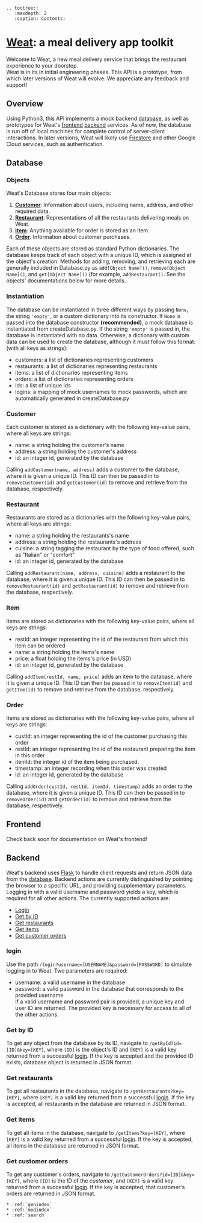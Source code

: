 <!--
.. weat documentation master file, created by
   sphinx-quickstart on Mon Dec  7 19:13:05 2020.
   You can adapt this file completely to your liking, but it should at least
   contain the root `toctree` directive.
-->

```eval_rst
.. toctree::
   :maxdepth: 2
   :caption: Contents:
```

# [Weat](https://weatinc.com/): a meal delivery app toolkit
Welcome to Weat, a new meal delivery service that brings the restaurant experience to your doorstep.  
Weat is in its in initial engineering phases. This API is a prototype, from which later versions of Weat will evolve. We appreciate any feedback and support!  
   
## Overview
Using Python3, this API implements a mock backend [database](#Database), as well as prototypes for Weat's [frontend](#Frontend) [backend](#Backend) services. As of now, the database is run off of local machines for complete control of server-client interactions. In later versions, Weat will likely use [Firestore](https://cloud.google.com/firestore/) and other Google Cloud services, such as authentication.

## Database
### Objects
Weat's Database stores four main objects:  
1. **[Customer](#Customer)**: Information about users, including name, address, and other required data.
2. **[Restaurant](#Restaurant)**: Representations of all the restaurants delivering meals on Weat.
3. **[Item](#Item)**: Anything available for order is stored as an item.
4. **[Order](#Order)**: Information about customer purchases.  

Each of these objects are stored as standard Python dictionaries. The database keeps track of each object with a unique ID, which is assigned at the object's creation. Methods for adding, removing, and retrieving each are generally included in Database.py as `add[Object Name]()`, `remove[Object Name]()`, and `get[Object Name]()` (for example, `addRestaurant()`. See the objects' documentations below for more details.  

### Instantiation
The database can be instantiated in three different ways by passing `None`, the string `'empty'`, or a custom dictionary into its constructor. If `None` is passed into the database constructor **(recommended)**, a mock database is instantiated from createDatabase.py. If the string `'empty'` is passed in, the database is instantiated with no data. Otherwise, a dictionary with custom data can be used to create the database, although it must follow this format: (with all keys as strings):
- customers: a list of dictionaries representing customers
- restaurants: a list of dictionaries representing restaurants
- items: a list of dictionaries representing items
- orders: a list of dictionaries representing orders
- ids: a list of unique ids
- logins: a mapping of mock usernames to mock passwords, which are automatically generated in createDatabase.py


### Customer
Each customer is stored as a dictionary with the following key-value pairs, where all keys are strings:
- name: a string holding the customer's name
- address: a string holding the customer's address
- id: an integer id, generated by the database  

Calling `addCustomer(name, address)` adds a customer to the database, where it is given a unique ID. This ID can then be passed in to `removeCustomer(id)` and `getCustomer(id)` to remove and retrieve from the database, respectively.

### Restaurant
Restaurants are stored as a dictionaries with the following key-value pairs, where all keys are strings:
- name: a string holding the restaurants's name
- address: a string holding the restaurants's address
- cuisine: a string tagging the restaurant by the type of food offered, such as "Italian" or "comfort"
- id: an integer id, generated by the database  

Calling `addRestaurant(name, address, cuisine)` adds a restaurant to the database, where it is given a unique ID. This ID can then be passed in to `removeRestaurant(id)` and `getRestaurant(id)` to remove and retrieve from the database, respectively.

### Item
Items are stored as dictionaries with the following key-value pairs, where all keys are strings:
- restId: an integer representing the id of the restaurant from which this item can be ordered
- name: a string holding the items's name
- price: a float holding the items's price (in USD)
- id: an integer id, generated by the database  

Calling `addItem(restId, name, price)` adds an item to the database, where it is given a unique ID. This ID can then be passed in to `removeItem(id)` and `getItem(id)` to remove and retrieve from the database, respectively.

### Order
Items are stored as dictionaries with the following key-value pairs, where all keys are strings:
- custId: an integer representing the id of the customer purchasing this order
- restId: an integer representing the id of the restaurant preparing the item in this order
- itemId: the integer id of the item being purchased.
- timestamp: an integer recording when this order was created
- id: an integer id, generated by the database  

Calling `addOrder(custId, restId, itemId, timestamp)` adds an order to the database, where it is given a unique ID. This ID can then be passed in to `removeOrder(id)` and `getOrder(id)` to remove and retrieve from the database, respectively.

## Frontend
Check back soon for documentation on Weat's frontend!

## Backend
Weat's backend uses [Flask](https://flask.palletsprojects.com/en/1.1.x/) to handle client requests and return JSON data from the [database](#Database). Backend actions are currently distinguished by pointing the browser to a specific URL, and providing supplementary parameters. Logging in with a valid username and password yields a key, which is required for all other actions. The currently supported actions are:  
- [Login](#Login)
- [Get by ID](#Get-by-ID) 
- [Get restaurants](#Get-restaurants)
- [Get items](#Get-items)
- [Get customer orders](#Get-customer-orders)  
  
### login
Use the path `/login?username=[USERNAME]&password=[PASSWORD]` to simulate logging in to Weat. Two parameters are required:
- username: a valid username in the database
- password: a valid password in the database that corresponds to the provided username  
If a valid username and password pair is provided, a unique key and user ID are returned. The provided key is necessary for access to all of the other actions.  

### Get by ID
To get any object from the database by its ID, navigate to `/getById?id=[ID]&key=[KEY]`, where `[ID]` is the object's ID and `[KEY]` is a valid key returned from a successful [login](#Login). If the key is accepted and the provided ID exists, database object is returned in JSON format. 

### Get restaurants
To get all restaurants in the database, navigate to `/getRestaurants?key=[KEY]`, where `[KEY]` is a valid key returned from a successful [login](#Login). If the key is accepted, all restaurants in the database are returned in JSON format. 

### Get items
To get all items in the database, navigate to `/getItems?key=[KEY]`, where `[KEY]` is a valid key returned from a successful [login](#Login). If the key is accepted, all items in the database are returned in JSON format. 

### Get customer orders
To get any customer's orders, navigate to `/getCustomerOrders?id=[ID]&key=[KEY]`, where `[ID]` is the ID of the *customer*, and `[KEY]` is a valid key returned from a successful [login](#Login). If the key is accepted, that customer's orders are returned in JSON format. 
  
```eval_rst
* :ref:`genindex`
* :ref:`modindex`
* :ref:`search`
```
